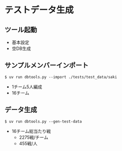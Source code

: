 # テストデータ生成

## ツール起動
- 基本設定
- 空DB生成

## サンプルメンバーインポート

```shell
$ uv run dbtools.py --import ./tests/test_data/saki
```

- 1チーム5人編成
- 16チーム

## データ生成

```shell
$ uv run dbtools.py --gen-test-data
```

- 16チーム総当たり戦
  - 2275戦/チーム
  - 455戦/人
